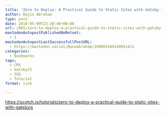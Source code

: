 ```yaml
---
title: 'Zero to Deploy: A Practical Guide to Static Sites with Gatsby.js ― Scotch'
author: Rajiv Abraham
type: post
date: 2018-05-09T23:30:46+00:00
url: /665/zero-to-deploy-a-practical-guide-to-static-sites-with-gatsby-js-―-scotch/
mastodonAutopostPublishedNoRetoot:
  - 1
mastodonAutopostLastSuccessfullPostURL:
  - https://mastodon.social/@unoabraham/100001949149851411
categories:
  - Bookmarks
tags:
  - CMS
  - GatsbyJS
  - SSG
  - Tutorial
format: link

---
```

<https://scotch.io/tutorials/zero-to-deploy-a-practical-guide-to-static-sites-with-gatsbyjs>